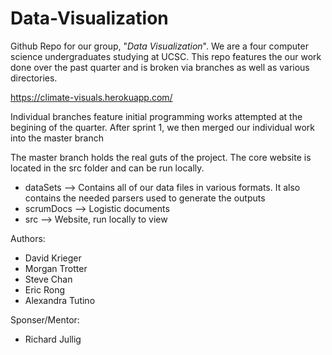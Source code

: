 # Data-Visualization

Github Repo for our group, "*Data Visualization*". We are a four computer science undergraduates studying at UCSC. This repo features the our work done over the past quarter and is broken via branches as well as various directories.

https://climate-visuals.herokuapp.com/

Individual branches feature initial programming works attempted at the begining of the quarter. After sprint 1, we then merged our individual work into the master branch

The master branch holds the real guts of the project. The core website is located in the src folder and can be run locally.
  * dataSets  --> Contains all of our data files in various formats. It also contains the needed parsers used to generate the outputs
  * scrumDocs --> Logistic documents 
  * src       --> Website, run locally to view 
  
Authors:
  * David Krieger
  * Morgan Trotter
  * Steve Chan
  * Eric Rong
  * Alexandra Tutino

Sponser/Mentor:
  * Richard Jullig
    
